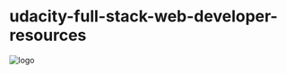 # udacity-full-stack-web-developer-resources

<img align="center" src="https://github.com/kiraheta/udacity-full-stack-web-developer-resources/blob/master/images/udacity_FSWD_ND_logo.png" alt="logo">
